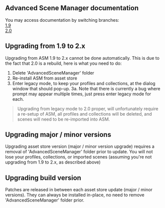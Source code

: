 ## Advanced Scene Manager documentation

You may access documentation by switching branches:\
[1.9](https://github.com/Lazy-Solutions/AdvancedSceneManager/tree/1.9/readme.md)\
[2.0](https://github.com/Lazy-Solutions/AdvancedSceneManager/tree/2.0/readme.md)

## Upgrading from 1.9 to 2.x
Upgrading from ASM 1.9 to 2.x cannot be done automatically. This is due to the fact that 2.0 is a rebuild, here is what you need to do:
1. Delete 'AdvancedSceneManager' folder
2. Re-install ASM from asset store
3. Enter legacy mode, to keep your profiles and collections, at the dialog window that should pop-up.
3a. Note that there is currently a bug where prompt may appear multiple times, just press enter legacy mode for each.

> Upgrading from legacy mode to 2.0 proper, will unfortunately require a re-setup of ASM, all profiles and collections will be deleted, and scenes will need to be re-imported into ASM.

## Upgrading major / minor versions
Upgrading asset store version (major / minor version upgrade) requires a removal of 'AdvancedSceneManager' folder prior to update. You will not lose your profiles, collections, or imported scenes (assuming you're not upgrading from 1.9 to 2.x, as described above)

## Upgrading build version
Patches are released in between each asset store update (major / minor versions). They can always be installed in-place, no need to remove  'AdvancedSceneManager' folder prior.
